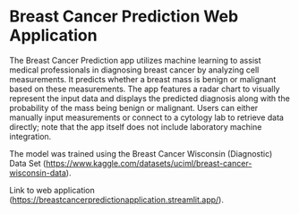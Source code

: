 # Breast Cancer Prediction Web Application

The Breast Cancer Prediction app utilizes machine learning to assist medical professionals in diagnosing breast cancer by analyzing cell measurements. It predicts whether a breast mass is benign or malignant based on these measurements. The app features a radar chart to visually represent the input data and displays the predicted diagnosis along with the probability of the mass being benign or malignant. Users can either manually input measurements or connect to a cytology lab to retrieve data directly; note that the app itself does not include laboratory machine integration.

The model was trained using the Breast Cancer Wisconsin (Diagnostic) Data Set (https://www.kaggle.com/datasets/uciml/breast-cancer-wisconsin-data).

Link to web application (https://breastcancerpredictionapplication.streamlit.app/).

